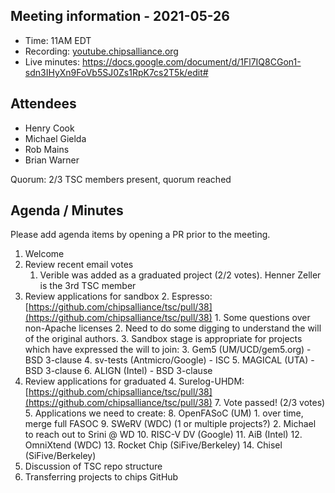 <!-- Output copied to clipboard! -->



## Meeting information - 2021-05-26

*   Time: 11AM EDT
*   Recording: [youtube.chipsalliance.org](https://youtube.chipsalliance.org)
*   Live minutes: https://docs.google.com/document/d/1Fl7IQ8CGon1-sdn3IHyXn9FoVb5SJ0Zs1RpK7cs2T5k/edit#

## Attendees

*   Henry Cook
*   Michael Gielda
*   Rob Mains
*   Brian Warner

Quorum: 2/3 TSC members present, quorum reached


## Agenda / Minutes

Please add agenda items by opening a PR prior to the meeting.

1. Welcome
2. Review recent email votes
    1. Verible was added as a graduated project (2/2 votes). Henner Zeller is the 3rd TSC member
3. Review applications for sandbox
    2. Espresso: [https://github.com/chipsalliance/tsc/pull/38](https://github.com/chipsalliance/tsc/pull/38) 
        1. Some questions over non-Apache licenses
        2. Need to do some digging to understand the will of the original authors.
    3. Sandbox stage is appropriate for projects which have expressed the will to join:
        3. Gem5 (UM/UCD/gem5.org) - BSD 3-clause
        4. sv-tests (Antmicro/Google) - ISC
        5. MAGICAL (UTA) - BSD 3-clause
        6. ALIGN (Intel) - BSD 3-clause
4. Review applications for graduated
    4. Surelog-UHDM: [https://github.com/chipsalliance/tsc/pull/38](https://github.com/chipsalliance/tsc/pull/38) 
        7. Vote passed! (2/3 votes)
    5. Applications we need to create:
        8. OpenFASoC (UM)
            1. over time, merge full FASOC
        9. SWeRV (WDC) (1 or multiple projects?)
            2. Michael to reach out to Srini @ WD
        10. RISC-V DV (Google)
        11. AiB (Intel)
        12. OmniXtend (WDC)
        13. Rocket Chip (SiFive/Berkeley)
        14. Chisel (SiFive/Berkeley)
5. Discussion of TSC repo structure
6. Transferring projects to chips GitHub
